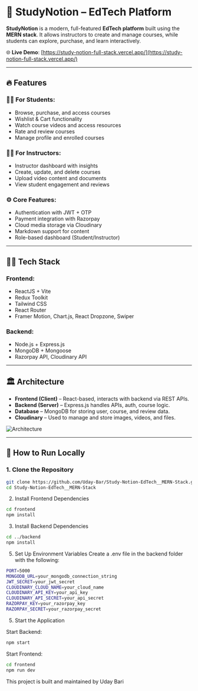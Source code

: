 # 🚀 StudyNotion – EdTech Platform

**StudyNotion** is a modern, full-featured **EdTech platform** built using the **MERN stack**. It allows instructors to create and manage courses, while students can explore, purchase, and learn interactively.

🌐 **Live Demo**: [https://study-notion-full-stack.vercel.app/](https://study-notion-full-stack.vercel.app/)

---

## 🔥 Features

### 👨‍🎓 For Students:
- Browse, purchase, and access courses
- Wishlist & Cart functionality
- Watch course videos and access resources
- Rate and review courses
- Manage profile and enrolled courses

### 👩‍🏫 For Instructors:
- Instructor dashboard with insights
- Create, update, and delete courses
- Upload video content and documents
- View student engagement and reviews

### ⚙️ Core Features:
- Authentication with JWT + OTP
- Payment integration with Razorpay
- Cloud media storage via Cloudinary
- Markdown support for content
- Role-based dashboard (Student/Instructor)

---

## 🧑‍💻 Tech Stack

### Frontend:
- ReactJS + Vite
- Redux Toolkit
- Tailwind CSS
- React Router
- Framer Motion, Chart.js, React Dropzone, Swiper

### Backend:
- Node.js + Express.js
- MongoDB + Mongoose
- Razorpay API, Cloudinary API

---

## 🏛️ Architecture

- **Frontend (Client)** – React-based, interacts with backend via REST APIs.
- **Backend (Server)** – Express.js handles APIs, auth, course logic.
- **Database** – MongoDB for storing user, course, and review data.
- **Cloudinary** – Used to manage and store images, videos, and files.

![Architecture](https://github.com/Uday-Bar/Study-Notion-EdTech__MERN-Stack/blob/main/screenshots/Architecture%20Diagram.png)

---

## 🧾 How to Run Locally

### 1. **Clone the Repository**
```bash
git clone https://github.com/Uday-Bar/Study-Notion-EdTech__MERN-Stack.git
cd Study-Notion-EdTech__MERN-Stack
```
2. Install Frontend Dependencies
```bash
cd frontend
npm install
```
3. Install Backend Dependencies
```bash
cd ../backend
npm install
```
5. Set Up Environment Variables
Create a .env file in the backend folder with the following:
```bash
PORT=5000
MONGODB_URL=your_mongodb_connection_string
JWT_SECRET=your_jwt_secret
CLOUDINARY_CLOUD_NAME=your_cloud_name
CLOUDINARY_API_KEY=your_api_key
CLOUDINARY_API_SECRET=your_api_secret
RAZORPAY_KEY=your_razorpay_key
RAZORPAY_SECRET=your_razorpay_secret
```

5. Start the Application

Start Backend:
```bash
npm start
```
Start Frontend:
```bash
cd frontend
npm run dev
```

This project is built and maintained by Uday Bari





